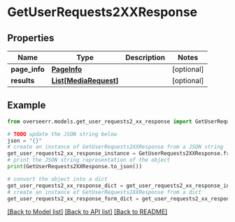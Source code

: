 # GetUserRequests2XXResponse


## Properties

Name | Type | Description | Notes
------------ | ------------- | ------------- | -------------
**page_info** | [**PageInfo**](PageInfo.md) |  | [optional] 
**results** | [**List[MediaRequest]**](MediaRequest.md) |  | [optional] 

## Example

```python
from overseerr.models.get_user_requests2_xx_response import GetUserRequests2XXResponse

# TODO update the JSON string below
json = "{}"
# create an instance of GetUserRequests2XXResponse from a JSON string
get_user_requests2_xx_response_instance = GetUserRequests2XXResponse.from_json(json)
# print the JSON string representation of the object
print(GetUserRequests2XXResponse.to_json())

# convert the object into a dict
get_user_requests2_xx_response_dict = get_user_requests2_xx_response_instance.to_dict()
# create an instance of GetUserRequests2XXResponse from a dict
get_user_requests2_xx_response_form_dict = get_user_requests2_xx_response.from_dict(get_user_requests2_xx_response_dict)
```
[[Back to Model list]](../README.md#documentation-for-models) [[Back to API list]](../README.md#documentation-for-api-endpoints) [[Back to README]](../README.md)


